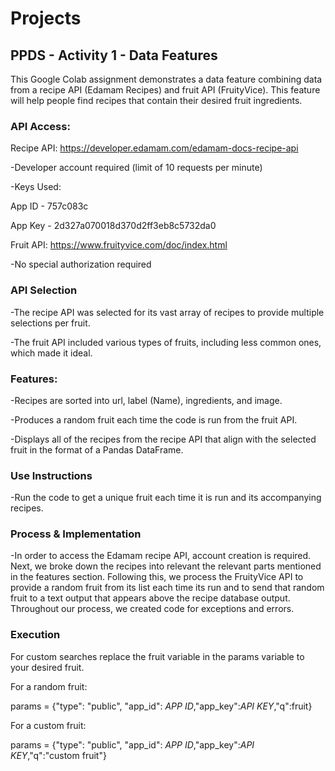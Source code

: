 # Projects
## **PPDS - Activity 1 - Data Features**

This Google Colab assignment demonstrates a data feature combining data from a recipe API (Edamam Recipes) and fruit API (FruityVice). This feature will help people find recipes that contain their desired fruit ingredients.<br />


### **API Access:**


Recipe API: https://developer.edamam.com/edamam-docs-recipe-api

-Developer account required (limit of 10 requests per minute)

-Keys Used:

App ID - 757c083c


App Key - 2d327a070018d370d2ff3eb8c5732da0

Fruit API: https://www.fruityvice.com/doc/index.html

-No special authorization required



### **API Selection**


-The recipe API was selected for its vast array of recipes to provide multiple selections per fruit.

-The fruit API included various types of fruits, including less common ones, which made it ideal.



### **Features:**


-Recipes are sorted into url, label (Name), ingredients, and image.

-Produces a random fruit each time the code is run from the fruit API.

-Displays all of the recipes from the recipe API that align with the selected fruit in the format of a Pandas DataFrame.



### **Use Instructions**


-Run the code to get a unique fruit each time it is run and its accompanying recipes. 



### **Process & Implementation**

-In order to access the Edamam recipe API, account creation is required. Next, we broke down the recipes into relevant the relevant parts mentioned in the features section. Following this, we process the FruityVice API to provide a random fruit from its list each time its run and to send that random fruit to a text output that appears above the recipe database output. Throughout our process, we created code for exceptions and errors. 

### **Execution**

For custom searches replace the fruit variable in the params variable to your desired fruit.

For a random fruit:

params = {"type": "public", "app_id": *APP ID*,"app_key":*API KEY*,"q":fruit} 

For a custom fruit:

params = {"type": "public", "app_id": *APP ID*,"app_key":*API KEY*,"q":"custom fruit"}


